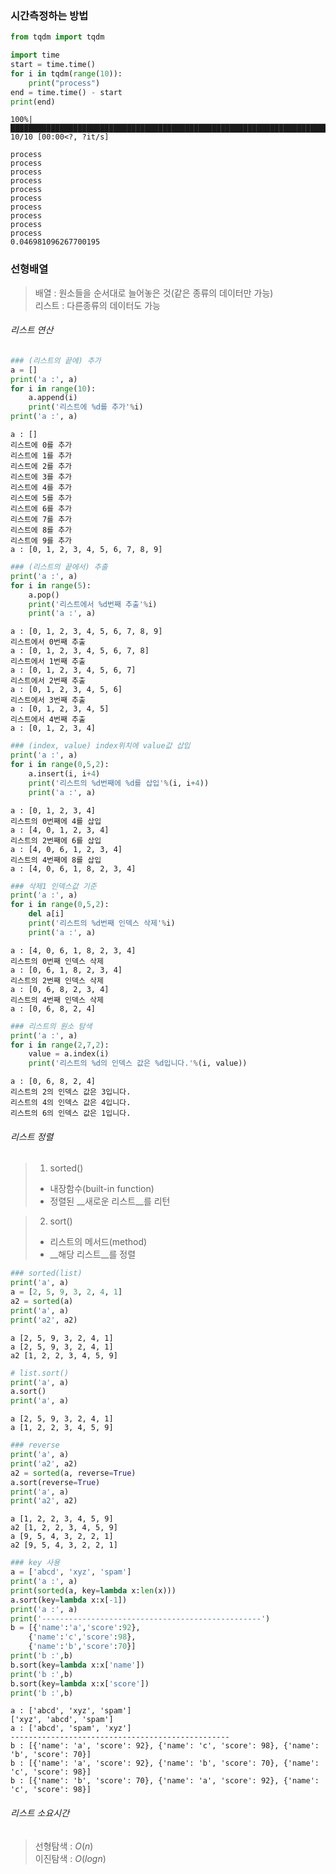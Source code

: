 ### 시간측정하는 방법


```python
from tqdm import tqdm
```


```python
import time
start = time.time()
for i in tqdm(range(10)):
    print("process")
end = time.time() - start
print(end)
```

    100%|██████████████████████████████████████████████████████████████████████████████████████████| 10/10 [00:00<?, ?it/s]

    process
    process
    process
    process
    process
    process
    process
    process
    process
    process
    0.046981096267700195
    

    
    

### 선형배열

> 배열 : 원소들을 순서대로 늘어놓은 것(같은 종류의 데이터만 가능)  
> 리스트 : 다른종류의 데이터도 가능

###### 리스트 연산


```python
### (리스트의 끝에) 추가
a = []
print('a :', a)
for i in range(10):
    a.append(i)
    print('리스트에 %d를 추가'%i)
print('a :', a)
```

    a : []
    리스트에 0를 추가
    리스트에 1를 추가
    리스트에 2를 추가
    리스트에 3를 추가
    리스트에 4를 추가
    리스트에 5를 추가
    리스트에 6를 추가
    리스트에 7를 추가
    리스트에 8를 추가
    리스트에 9를 추가
    a : [0, 1, 2, 3, 4, 5, 6, 7, 8, 9]
    


```python
### (리스트의 끝에서) 추출
print('a :', a)
for i in range(5):
    a.pop()
    print('리스트에서 %d번째 추출'%i)
    print('a :', a)
```

    a : [0, 1, 2, 3, 4, 5, 6, 7, 8, 9]
    리스트에서 0번째 추출
    a : [0, 1, 2, 3, 4, 5, 6, 7, 8]
    리스트에서 1번째 추출
    a : [0, 1, 2, 3, 4, 5, 6, 7]
    리스트에서 2번째 추출
    a : [0, 1, 2, 3, 4, 5, 6]
    리스트에서 3번째 추출
    a : [0, 1, 2, 3, 4, 5]
    리스트에서 4번째 추출
    a : [0, 1, 2, 3, 4]
    


```python
### (index, value) index위치에 value값 삽입
print('a :', a)
for i in range(0,5,2):
    a.insert(i, i+4)
    print('리스트의 %d번째에 %d를 삽입'%(i, i+4))
    print('a :', a)
```

    a : [0, 1, 2, 3, 4]
    리스트의 0번째에 4를 삽입
    a : [4, 0, 1, 2, 3, 4]
    리스트의 2번째에 6를 삽입
    a : [4, 0, 6, 1, 2, 3, 4]
    리스트의 4번째에 8를 삽입
    a : [4, 0, 6, 1, 8, 2, 3, 4]
    


```python
### 삭제1 인덱스값 기준
print('a :', a)
for i in range(0,5,2):
    del a[i]
    print('리스트의 %d번째 인덱스 삭제'%i)
    print('a :', a)
```

    a : [4, 0, 6, 1, 8, 2, 3, 4]
    리스트의 0번째 인덱스 삭제
    a : [0, 6, 1, 8, 2, 3, 4]
    리스트의 2번째 인덱스 삭제
    a : [0, 6, 8, 2, 3, 4]
    리스트의 4번째 인덱스 삭제
    a : [0, 6, 8, 2, 4]
    


```python
### 리스트의 원소 탐색
print('a :', a)
for i in range(2,7,2):
    value = a.index(i)
    print('리스트의 %d의 인덱스 값은 %d입니다.'%(i, value))
```

    a : [0, 6, 8, 2, 4]
    리스트의 2의 인덱스 값은 3입니다.
    리스트의 4의 인덱스 값은 4입니다.
    리스트의 6의 인덱스 값은 1입니다.
    

###### 리스트 정렬
> 1) sorted()  
> - 내장함수(built-in function)  
> - 정렬된 __새로운 리스트__를 리턴

> 2) sort()
> - 리스트의 메서드(method)  
> - __해당 리스트__를 정렬


```python
### sorted(list)
print('a', a)
a = [2, 5, 9, 3, 2, 4, 1]
a2 = sorted(a)
print('a', a)
print('a2', a2)
```

    a [2, 5, 9, 3, 2, 4, 1]
    a [2, 5, 9, 3, 2, 4, 1]
    a2 [1, 2, 2, 3, 4, 5, 9]
    


```python
# list.sort()
print('a', a)
a.sort()
print('a', a)
```

    a [2, 5, 9, 3, 2, 4, 1]
    a [1, 2, 2, 3, 4, 5, 9]
    


```python
### reverse
print('a', a)
print('a2', a2)
a2 = sorted(a, reverse=True)
a.sort(reverse=True)
print('a', a)
print('a2', a2)
```

    a [1, 2, 2, 3, 4, 5, 9]
    a2 [1, 2, 2, 3, 4, 5, 9]
    a [9, 5, 4, 3, 2, 2, 1]
    a2 [9, 5, 4, 3, 2, 2, 1]
    


```python
### key 사용
a = ['abcd', 'xyz', 'spam']
print('a :', a)
print(sorted(a, key=lambda x:len(x)))
a.sort(key=lambda x:x[-1])
print('a :', a)
print('-------------------------------------------------')
b = [{'name':'a','score':92},
    {'name':'c','score':98},
    {'name':'b','score':70}]
print('b :',b)
b.sort(key=lambda x:x['name'])
print('b :',b)
b.sort(key=lambda x:x['score'])
print('b :',b)
```

    a : ['abcd', 'xyz', 'spam']
    ['xyz', 'abcd', 'spam']
    a : ['abcd', 'spam', 'xyz']
    -------------------------------------------------
    b : [{'name': 'a', 'score': 92}, {'name': 'c', 'score': 98}, {'name': 'b', 'score': 70}]
    b : [{'name': 'a', 'score': 92}, {'name': 'b', 'score': 70}, {'name': 'c', 'score': 98}]
    b : [{'name': 'b', 'score': 70}, {'name': 'a', 'score': 92}, {'name': 'c', 'score': 98}]
    

###### 리스트 소요시간
> 선형탐색 : $O(n)$  
> 이진탐색 : $O(log n)$


